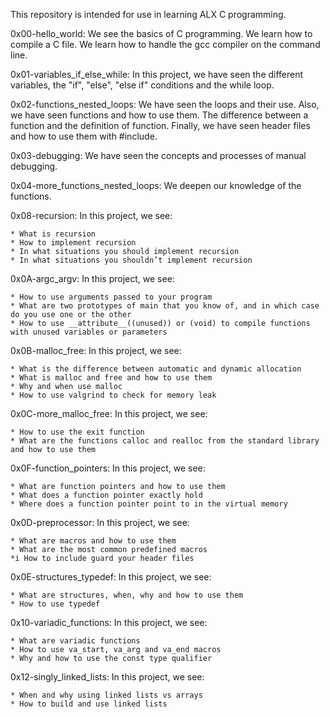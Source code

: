 This repository is intended for use in learning ALX C programming.

0x00-hello_world: We see the basics of C programming. We learn how to compile a C file. We learn how to handle the gcc compiler on the command line.

0x01-variables_if_else_while: In this project, we have seen the different variables, the "if", "else", "else if" conditions and the while loop.

0x02-functions_nested_loops: We have seen the loops and their use. Also, we have seen functions and how to use them. The difference between a function and the definition of function. Finally, we have seen header files and how to use them with #include.

0x03-debugging: We have seen the concepts and processes of manual debugging.

0x04-more_functions_nested_loops: We deepen our knowledge of the functions.

0x08-recursion: In this project, we see:

	* What is recursion
	* How to implement recursion
	* In what situations you should implement recursion
	* In what situations you shouldn’t implement recursion

0x0A-argc_argv: In this project, we see:

	* How to use arguments passed to your program
	* What are two prototypes of main that you know of, and in which case do you use one or the other
	* How to use __attribute__((unused)) or (void) to compile functions with unused variables or parameters

0x0B-malloc_free: In this project, we see:

	* What is the difference between automatic and dynamic allocation
	* What is malloc and free and how to use them
	* Why and when use malloc
	* How to use valgrind to check for memory leak

0x0C-more_malloc_free: In this project, we see:

	* How to use the exit function
	* What are the functions calloc and realloc from the standard library and how to use them

0x0F-function_pointers: In this project, we see:

	* What are function pointers and how to use them
	* What does a function pointer exactly hold
	* Where does a function pointer point to in the virtual memory

0x0D-preprocessor: In this project, we see:

	* What are macros and how to use them
	* What are the most common predefined macros
	*i How to include guard your header files

0x0E-structures_typedef: In this project, we see:

	* What are structures, when, why and how to use them
	* How to use typedef

0x10-variadic_functions: In this project, we see:

	* What are variadic functions
	* How to use va_start, va_arg and va_end macros
	* Why and how to use the const type qualifier

0x12-singly_linked_lists: In this project, we see:

	* When and why using linked lists vs arrays
	* How to build and use linked lists
